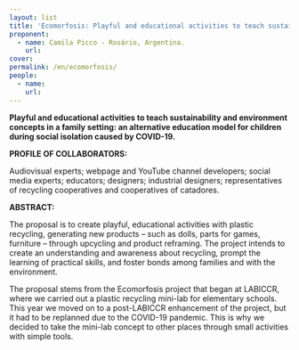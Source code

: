 ```yaml
---
layout: list
title: 'Ecomorfosis: Playful and educational activities to teach sustainability and environment	concepts'
proponent:
  - name: Camila Picco - Rosário, Argentina. 
    url: 
cover:
permalink: /en/ecomorfosis/
people:
  - name: 
    url: 
---
```


**Playful and educational activities to teach sustainability and environment concepts in a family setting: an alternative education model for children during social isolation caused by COVID-19.**

**PROFILE OF COLLABORATORS:**
  
Audiovisual experts; webpage and YouTube channel developers; social media experts; educators; designers; industrial designers; representatives of recycling cooperatives and cooperatives of catadores.

**ABSTRACT:**
  
The proposal is to create playful, educational activities with plastic recycling, generating new products – such as dolls, parts for games, furniture – through upcycling and product reframing. The project intends to create an understanding and awareness about recycling, prompt the learning of practical skills, and foster bonds among families and with the environment. 
  
The proposal stems from the Ecomorfosis project that began at LABICCR, where we carried out a plastic recycling mini-lab for elementary schools. This year we moved on to a post-LABICCR enhancement of the project, but it had to be replanned due to the COVID-19 pandemic. This is why we decided to take the mini-lab concept to other places through small activities with simple tools.
